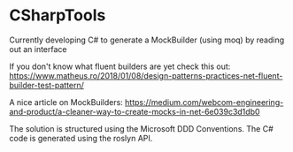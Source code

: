 # CSharpTools

Currently developing C# to generate a MockBuilder (using moq) by reading out an interface

If you don't know what fluent builders are yet check this out: https://www.matheus.ro/2018/01/08/design-patterns-practices-net-fluent-builder-test-pattern/

A nice article on MockBuilders: https://medium.com/webcom-engineering-and-product/a-cleaner-way-to-create-mocks-in-net-6e039c3d1db0 

The solution is structured using the Microsoft DDD Conventions. The C# code is generated using the roslyn API.
